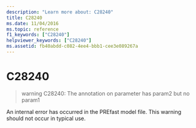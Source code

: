 ```yaml
---
description: "Learn more about: C28240"
title: C28240
ms.date: 11/04/2016
ms.topic: reference
f1_keywords: ["C28240"]
helpviewer_keywords: ["C28240"]
ms.assetid: fb40abdd-c082-4ee4-bbb1-cee3e089267a
---
```

# C28240

> warning C28240: The annotation on parameter has param2 but no param1

An internal error has occurred in the PREfast model file. This warning should not occur in typical use.
